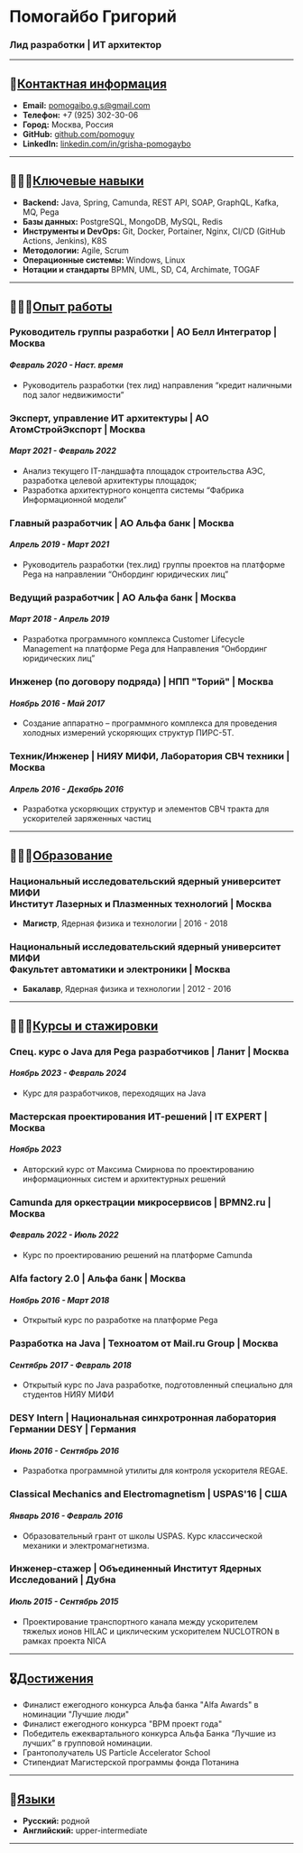 # Помогайбо Григорий


### Лид разработки | ИТ архитектор

---

## 📧<u>Контактная информация</u>

* **Email:** [pomogaibo.g.s@gmail.com](mailto:pomogaibo.g.s@gmail.com)
* **Телефон:** +7 (925) 302-30-06
* **Город:** Москва, Россия
* **GitHub:** [github.com/pomoguy](https://github.com/pomoguy)
* **LinkedIn:** [linkedin.com/in/grisha-pomogaybo](https://linkedin.com/in/grisha-pomogaybo-9b84a0217)

---

## 👨🏼‍💻<u>Ключевые навыки</u>

* **Backend:** Java, Spring, Camunda, REST API, SOAP, GraphQL, Kafka, MQ, Pega
* **Базы данных:** PostgreSQL, MongoDB, MySQL, Redis
* **Инструменты и DevOps:** Git, Docker, Portainer, Nginx, CI/CD (GitHub Actions, Jenkins), K8S
* **Методологии:** Agile, Scrum
* **Операционные системы:** Windows, Linux
* **Нотации и стандарты** BPMN, UML, SD, C4, Archimate, TOGAF

---

## 👨🏼‍🔧<u>Опыт работы</u>

### Руководитель группы разработки | АО Белл Интегратор | Москва

#### *Февраль 2020 - Наст. время*

* Руководитель разработки (тех лид) направления “кредит наличными под залог недвижимости”

### Эксперт, управление ИТ архитектуры | АО АтомСтройЭкспорт | Москва

#### *Март 2021 - Февраль 2022*

* Анализ текущего IT-ландшафта площадок строительства АЭС, разработка целевой архитектуры площадок;
* Разработка архитектурного концепта системы “Фабрика Информационной модели”

### Главный разработчик | АО Альфа банк | Москва

#### *Апрель 2019 - Март 2021*

* Руководитель разработки (тех.лид) группы проектов на платформе Pega на направлении “Онбординг юридических лиц”

### Ведущий разработчик | АО Альфа банк | Москва

#### *Март 2018 - Апрель 2019*

* Разработка программного комплекса Customer Lifecycle Management на платформе Pega для Направления “Онбординг
  юридических лиц”

### Инженер (по договору подряда) | НПП "Торий" | Москва

#### *Ноябрь 2016 - Май 2017*

* Создание аппаратно – программного комплекса для проведения холодных измерений ускоряющих структур ПИРС-5Т.

### Техник/Инженер | НИЯУ МИФИ, Лаборатория СВЧ техники | Москва

#### *Апрель 2016 - Декабрь 2016*

* Разработка ускоряющих структур и элементов СВЧ тракта для ускорителей заряженных частиц

---

## 👨🏼‍<u>🎓Образование</u>

### Национальный исследовательский ядерный университет МИФИ <br> Институт Лазерных и Плазменных технологий | Москва

* **Магистр**, Ядерная физика и технологии | 2016 - 2018

### Национальный исследовательский ядерный университет МИФИ <br> Факультет автоматики и электроники | Москва

* **Бакалавр**, Ядерная физика и технологии | 2012 - 2016

---

## 👨🏻‍🏫<u>Курсы и стажировки</u>

### Спец. курс о Java для Pega разработчиков | Ланит | Москва

#### *Ноябрь 2023 - Февраль 2024*

* Курс для разработчиков, переходящих на Java

### Мастерская проектирования ИТ-решений | IT EXPERT | Москва

#### *Ноябрь 2023*

* Авторский курс от Максима Смирнова по проектированию информационных систем и архитектурных решений

### Camunda для оркестрации микросервисов | BPMN2.ru | Москва

#### *Февраль 2022 - Июль 2022*

* Курс по проектированию решений на платформе Camunda

### Alfa factory 2.0 | Альфа банк | Москва

#### *Ноябрь 2016 - Март 2018*

* Открытый курс по разработке на платформе Pega

### Разработка на Java | Техноатом от Mail.ru Group | Москва

#### *Сентябрь 2017 - Февраль 2018*

* Открытый курс по Java разработке, подготовленный специально для студентов НИЯУ МИФИ

### DESY Intern | Национальная синхротронная лаборатория Германии DESY | Германия

#### *Июнь 2016 - Сентябрь 2016*

* Разработка программной утилиты для контроля ускорителя REGAE.

### Classical Mechanics and Electromagnetism | USPAS'16 | США

#### *Январь 2016 - Февраль 2016*

* Образовательный грант от школы USPAS. Курс классической механики и электромагнетизма.

### Инженер-стажер | Объединенный Институт Ядерных Исследований | Дубна

#### *Июль 2015 - Сентябрь 2015*

* Проектирование транспортного канала между ускорителем тяжелых ионов HILAC и циклическим ускорителем NUCLOTRON в рамках
  проекта NICA

---

## 🎖<u>Достижения</u>

* Финалист ежегодного конкурса Альфа банка "Alfa Awards" в номинации "Лучшие люди"
* Финалист ежегодного конкурса "BPM проект года"
* Победитель ежеквартального конкурса Альфа Банка “Лучшие из лучших” в групповой номинации.
* Грантополучатель US Particle Accelerator School
* Стипендиат Магистерской программы фонда Потанина

---

## 🙊<u>Языки</u>

* **Русский:** родной
* **Английский:** upper-intermediate

---